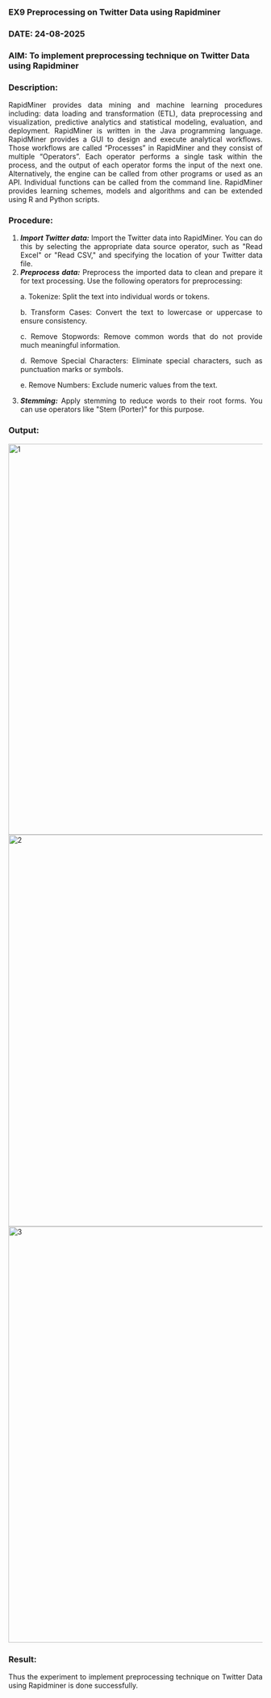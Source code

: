 ### EX9 Preprocessing on Twitter Data using Rapidminer
### DATE: 24-08-2025
### AIM: To implement preprocessing technique on Twitter Data using Rapidminer
### Description: 
<div align = "justify">
RapidMiner provides data mining and machine learning procedures including: data loading and transformation (ETL), data preprocessing and visualization, 
predictive analytics and statistical modeling, evaluation, and deployment. RapidMiner is written in the Java programming language. 
RapidMiner provides a GUI to design and execute analytical workflows. Those workflows are called “Processes” in RapidMiner and they consist of multiple “Operators”. 
Each operator performs a single task within the process, and the output of each operator forms the input of the next one. Alternatively, the engine can be called from 
other programs or used as an API. Individual functions can be called from the command line. 
RapidMiner provides learning schemes, models and algorithms and can be extended using R and Python scripts.

### Procedure:
1) ***Import Twitter data:*** Import the Twitter data into RapidMiner. You can do this by selecting the appropriate
data source operator, such as "Read Excel" or "Read CSV," and specifying the location of your Twitter data
file.
2) ***Preprocess data:*** Preprocess the imported data to clean and prepare it for text processing. Use the following
operators for preprocessing:
    <p>a. Tokenize: Split the text into individual words or tokens.
    <p>b. Transform Cases: Convert the text to lowercase or uppercase to ensure consistency.
    <p>c. Remove Stopwords: Remove common words that do not provide much meaningful information.
    <p>d. Remove Special Characters: Eliminate special characters, such as punctuation marks or symbols.
    <p>e. Remove Numbers: Exclude numeric values from the text.
3) ***Stemming:*** Apply stemming to reduce words to their root forms. You can use operators like "Stem (Porter)"
for this purpose.


### Output:
<img width="1413" height="773" alt="1" src="https://github.com/user-attachments/assets/e9323d7c-73d1-42a0-8c91-ae7999d448f4" />

<img width="1415" height="775" alt="2" src="https://github.com/user-attachments/assets/350c7552-2e8b-443f-a24e-2419de57b51c" />

<img width="1587" height="823" alt="3" src="https://github.com/user-attachments/assets/3659f4fb-ba84-41f1-a78c-7a4bc3536e59" />


### Result:
Thus the experiment to implement preprocessing technique on Twitter Data using Rapidminer is done successfully.
